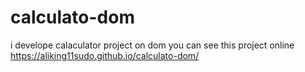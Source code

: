 # calculato-dom
i develope calaculator project on dom
you can see this project online https://aliking11sudo.github.io/calculato-dom/

